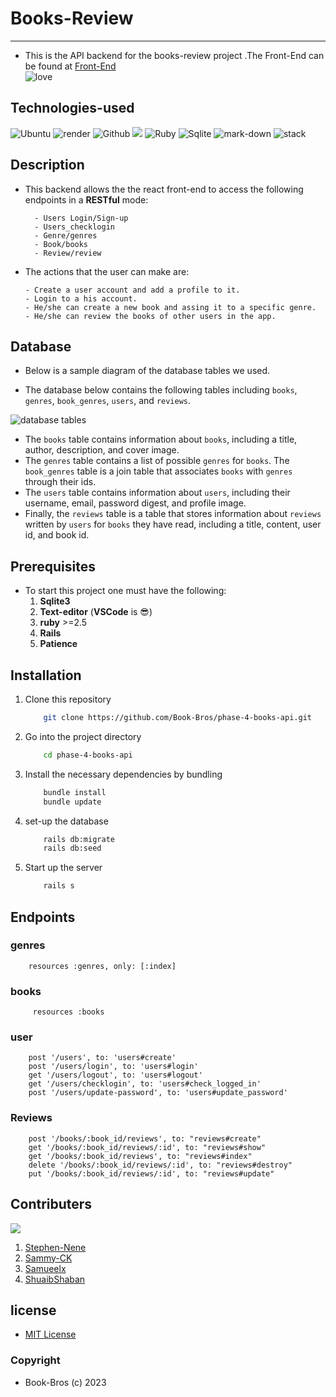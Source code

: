 # Books-Review
-----

- This is the API backend for the books-review project .The Front-End can be found at [Front-End](https://github.com/Book-Bros/phase-4-books-client)<br/>
![love](http://ForTheBadge.com/images/badges/built-with-love.svg)

## Technologies-used
   ![Ubuntu](https://img.shields.io/badge/Ubuntu-E95420?style=for-the-badge&logo=ubuntu&logoColor=white)   ![render](https://img.shields.io/badge/Render-430091?style=for-the-badge&logo=render&logoColor=white)     ![Github](https://img.shields.io/badge/GitHub-100000?style=for-the-badge&logo=github&logoColor=white)   ![](https://img.shields.io/badge/Visual_Studio_Code-0078D4?style=for-the-badge&logo=visual%20studio%20code&logoColor=white)
   ![Ruby](https://img.shields.io/badge/Ruby_on_Rails-CC0000?style=for-the-badge&logo=ruby-on-rails&logoColor=white)    ![Sqlite](https://img.shields.io/badge/SQLite3-07405E?style=for-the-badge&logo=sqlite&logoColor=white)
   ![mark-down](https://img.shields.io/badge/Markdown-000000?style=for-the-badge&logo=markdown&logoColor=white)
   ![stack](https://aleen42.github.io/badges/src/stackoverflow.svg)
## Description
- This backend allows the the react front-end to access the following endpoints in a **RESTful** mode:
  ```
    - Users Login/Sign-up
    - Users_checklogin
    - Genre/genres
    - Book/books
    - Review/review
    ```

- The actions that the user can make are:
    ```
    - Create a user account and add a profile to it.
    - Login to a his account.
    - He/she can create a new book and assing it to a specific genre.
    - He/she can review the books of other users in the app.
    ```


## Database
- Below is a sample diagram of the database tables we used.

- The database below contains the following tables including `books`, `genres`, `book_genres`, `users`, and `reviews`.

<img src="./images/db.png" alt="database tables" />


- The ``books`` table contains information about `books`, including a title, author, description, and cover image.
- The `genres` table contains a list of possible `genres` for `books`. The `book_genres` table is a join table that associates `books` with `genres` through their ids.
- The `users` table contains information about `users`, including their username, email, password digest, and profile image.
- Finally, the `reviews` table is a table that stores information about `reviews` written by `users` for `books` they have read, including a title, content, user id, and book id.

## Prerequisites
- To start this project one must have the following:
    1. **Sqlite3**
    2. **Text-editor** (**VSCode** is :sunglasses:)
    3. **ruby** >=2.5
    4. **Rails**
    4. **Patience**

## Installation
1. Clone this repository
    ```bash
        git clone https://github.com/Book-Bros/phase-4-books-api.git
    ```

2. Go into the project directory

    ```bash
        cd phase-4-books-api
    ```

3. Install the necessary dependencies by bundling
    ```bash
        bundle install
        bundle update
    ```

4. set-up the database
    ```bash
        rails db:migrate
        rails db:seed
    ```
5. Start up the server
    ```bash
        rails s
    ```


## Endpoints
### genres
        resources :genres, only: [:index]

### books
         resources :books



### user
        post '/users', to: 'users#create'
        post '/users/login', to: 'users#login'
        get '/users/logout', to: 'users#logout'
        get '/users/checklogin', to: 'users#check_logged_in'
        post '/users/update-password', to: 'users#update_password'

  ### Reviews
        post '/books/:book_id/reviews', to: "reviews#create"
        get '/books/:book_id/reviews/:id', to: "reviews#show"
        get '/books/:book_id/reviews', to: "reviews#index"
        delete '/books/:book_id/reviews/:id', to: "reviews#destroy"
        put '/books/:book_id/reviews/:id', to: "reviews#update"

## Contributers
 ![](http://ForTheBadge.com/images/badges/built-by-developers.svg)

1. [Stephen-Nene](https://github.com/Stephen-nene)
2. [Sammy-CK](https://github.com/Sammy-CK)
3. [Samueelx](https://github.com/Samueelx)
4. [ShuaibShaban](https://github.com/ShuaibShaban)


## license
- [MIT License](./LICENSE.md)
### **Copyright**
   - Book-Bros (c) 2023